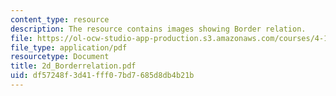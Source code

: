 ```yaml
---
content_type: resource
description: The resource contains images showing Border relation.
file: https://ol-ocw-studio-app-production.s3.amazonaws.com/courses/4-101-experiencing-architecture-studio-spring-2003/df57248f3d41fff07bd7685d8db4b21b_2d_Borderrelation.pdf
file_type: application/pdf
resourcetype: Document
title: 2d_Borderrelation.pdf
uid: df57248f-3d41-fff0-7bd7-685d8db4b21b
---
```

